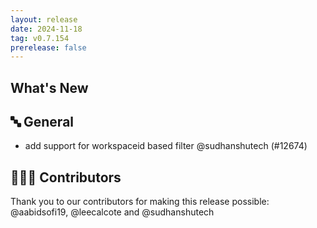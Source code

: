 ```yaml
---
layout: release
date: 2024-11-18
tag: v0.7.154
prerelease: false
---
```


## What's New
## 🔤 General
- add support for workspaceid based filter @sudhanshutech (#12674)

## 👨🏽‍💻 Contributors

Thank you to our contributors for making this release possible:
@aabidsofi19, @leecalcote and @sudhanshutech

